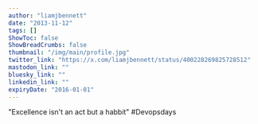 ```yaml
---
author: "liamjbennett"
date: "2013-11-12"
tags: []
ShowToc: false
ShowBreadCrumbs: false
thumbnail: "/img/main/profile.jpg"
twitter_link: "https://x.com/liamjbennett/status/400228269825728512"
mastodon_link: ""
bluesky_link: ""
linkedin_link: ""
expiryDate: "2016-01-01"
---
```


"Excellence isn't an act but a habbit" #Devopsdays 

